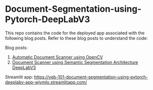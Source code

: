 # Document-Segmentation-using-Pytorch-DeepLabV3

This repo contains the code for the deployed app associated with the following blog posts. Refer to these blog posts to understand the code: 

Blog posts: 

 1. [Automatic Document Scanner using OpenCV](https://learnopencv.com/automatic-document-scanner-using-opencv/)
 2. [Document Scanner using Semantic Segmentation Architecture DeepLabV3](https://learnopencv.com/deep-learning-based-document-segmentation-using-semantic-segmentation-deeplabv3-on-custom-dataset/)
 

Streamlit app: https://veb-101-document-segmentation-using-pytorch-deeplabv-app-wjymlo.streamlitapp.com/
